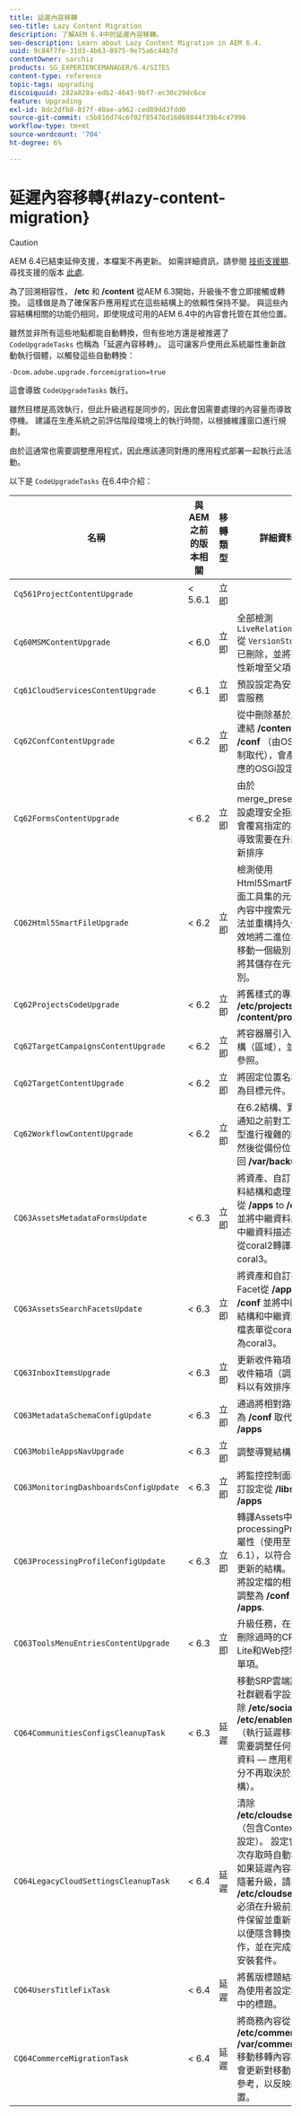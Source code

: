 ```yaml
---
title: 延遲內容移轉
seo-title: Lazy Content Migration
description: 了解AEM 6.4中的延遲內容移轉。
seo-description: Learn about Lazy Content Migration in AEM 6.4.
uuid: 9c84f7fe-31d3-4b63-8975-9e75a6c44b7d
contentOwner: sarchiz
products: SG_EXPERIENCEMANAGER/6.4/SITES
content-type: reference
topic-tags: upgrading
discoiquuid: 282a828a-edb2-4643-9bf7-ec30c29dc6ce
feature: Upgrading
exl-id: 8dc2dfb8-037f-40ae-a962-ced89dd3fdd0
source-git-commit: c5b816d74c6f02f85476d16868844f39b4c47996
workflow-type: tm+mt
source-wordcount: '704'
ht-degree: 6%

---
```


# 延遲內容移轉{#lazy-content-migration}

>[!CAUTION]
>
>AEM 6.4已結束延伸支援，本檔案不再更新。 如需詳細資訊，請參閱 [技術支援期](https://helpx.adobe.com//tw/support/programs/eol-matrix.html). 尋找支援的版本 [此處](https://experienceleague.adobe.com/docs/).

為了回溯相容性， **/etc** 和 **/content** 從AEM 6.3開始，升級後不會立即接觸或轉換。 這樣做是為了確保客戶應用程式在這些結構上的依賴性保持不變。 與這些內容結構相關的功能仍相同，即使現成可用的AEM 6.4中的內容會托管在其他位置。

雖然並非所有這些地點都能自動轉換，但有些地方還是被推遲了 `CodeUpgradeTasks` 也稱為「延遲內容移轉」。 這可讓客戶使用此系統屬性重新啟動執行個體，以觸發這些自動轉換：

```shell
-Dcom.adobe.upgrade.forcemigration=true
```

這會導致 `CodeUpgradeTasks` 執行。

雖然目標是高效執行，但此升級過程是同步的，因此會因需要處理的內容量而導致停機。 建議在生產系統之前評估階段環境上的執行時間，以根據維護窗口進行規劃。

由於這通常也需要調整應用程式，因此應該連同對應的應用程式部署一起執行此活動。

以下是 `CodeUpgradeTasks` 在6.4中介紹：

| **名稱** | **與AEM之前的版本相關** | **移轉類型** | **詳細資料** |
|---|---|---|---|
| `Cq561ProjectContentUpgrade` | &lt; 5.6.1 | 立即 |  |
| `Cq60MSMContentUpgrade` | &lt; 6.0 | 立即 | 全部檢測 `LiveRelationShips` 從 `VersionStorage` 已刪除，並將排除屬性新增至父項 |
| `Cq61CloudServicesContentUpgrade` | &lt; 6.1 | 立即 | 預設設定為安全重構雲服務 |
| `Cq62ConfContentUpgrade` | &lt; 6.2 | 立即 | 從中刪除基於屬性的連結 **/content** to **/conf** （由OSGi機制取代），會產生對應的OSGi設定 |
| `Cq62FormsContentUpgrade` | &lt; 6.2 | 立即 | 由於merge_preserve預設處理安全拒絕規則會覆寫指定的權限，導致需要在升級時重新排序 |
| `CQ62Html5SmartFileUpgrade` | &lt; 6.2 | 立即 | 檢測使用Html5SmartFile介面工具集的元件，在內容中搜索元件的用法並重構持久性，有效地將二進位檔向下移動一個級別，而不將其儲存在元件級別。 |
| `Cq62ProjectsCodeUpgrade` | &lt; 6.2 | 立即 | 將舊樣式的專案從 **/etc/projects** to **/content/projects** |
| `Cq62TargetCampaignsContentUpgrade` | &lt; 6.2 | 立即 | 將容器層引入層次結構（區域），並調整參照。 |
| `Cq62TargetContentUpgrade` | &lt; 6.2 | 立即 | 將固定位置名稱設定為目標元件。 |
| `Cq62WorkflowContentUpgrade` | &lt; 6.2 | 立即 | 在6.2結構、實例、通知之前對工作流模型進行複雜的轉換，然後從備份位置合併回 **/var/backup** |
| `CQ63AssetsMetadataFormsUpdate` | &lt; 6.3 | 立即 | 將資產、自訂中繼資料結構和處理設定檔從 **/apps** to **/conf** 並將中繼資料結構和中繼資料描述檔表單從coral2轉譯為coral3。 |
| `CQ63AssetsSearchFacetsUpdate` | &lt; 6.3 | 立即 | 將資產和自訂搜尋Facet從 **/apps** to **/conf** 並將中繼資料結構和中繼資料描述檔表單從coral2轉譯為coral3。 |
| `CQ63InboxItemsUpgrade` | &lt; 6.3 | 立即 | 更新收件箱項以排序收件箱項（調整元資料以有效排序） |
| `CQ63MetadataSchemaConfigUpdate` | &lt; 6.3 | 立即 | 通過將相對路徑替換為 **/conf** 取代 **/apps** |
| `CQ63MobileAppsNavUpgrade` | &lt; 6.3 | 立即 | 調整導覽結構 |
| `CQ63MonitoringDashboardsConfigUpdate` | &lt; 6.3 | 立即 | 將監控控制面板的自訂設定從 **/libs** 和 **/apps** |
| `CQ63ProcessingProfileConfigUpdate` | &lt; 6.3 | 立即 | 轉譯Assets中的processingProfile屬性（使用至6.1），以符合6.3和更新的結構。 也會將設定檔的相對路徑調整為 **/conf** 取代 **/apps**. |
| `CQ63ToolsMenuEntriesContentUpgrade` | &lt; 6.3 | 立即 | 升級任務，在升級時刪除過時的CRXDE Lite和Web控制台菜單項。 |
| `CQ64CommunitiesConfigsCleanupTask` | &lt; 6.3 | 延遲 | 移動SRP雲端設定、社群觀看字設定、清除 **/etc/social** 和 **/etc/enablement** （執行延遲移轉時，需要調整任何參考和資料 — 應用程式部分不再取決於此結構）。 |
| `CQ64LegacyCloudSettingsCleanupTask` | &lt; 6.4 | 延遲 | 清除 **/etc/cloudsettings** （包含ContextHub設定）。 設定會在首次存取時自動移轉。 如果延遲內容移轉是隨著升級，請在 **/etc/cloudsettings** 必須在升級前透過套件保留並重新安裝，以便隱含轉換開始運作，並在完成後解除安裝套件。 |
| `CQ64UsersTitleFixTask` | &lt; 6.4 | 延遲 | 將舊版標題結構調整為使用者設定檔節點中的標題。 |
| `CQ64CommerceMigrationTask` | &lt; 6.4 | 延遲 | 將商務內容從 **/etc/commerce** to **/var/commerce**. 移動移轉內容期間，會更新對移動內容的參考，以反映新位置。 |
